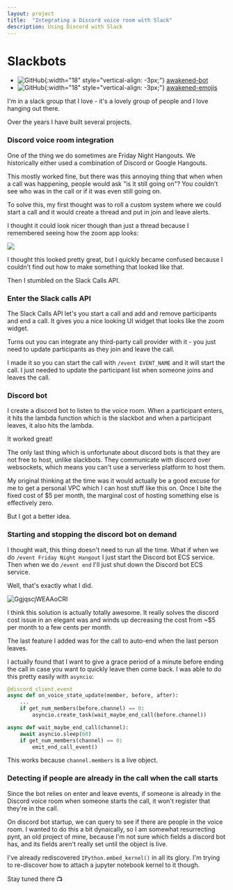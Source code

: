 ```yaml
---
layout: project
title:  "Integrating a Discord voice room with Slack"
description: Using Discord with Slack
---
```


# Slackbots

- ![GitHub](https://github.githubassets.com/images/modules/logos_page/GitHub-Mark.png){:width="18" style="vertical-align: -3px;"} [awakened-bot](https://github.com/ebanner/awakened-bot)
- ![GitHub](https://github.githubassets.com/images/modules/logos_page/GitHub-Mark.png){:width="18" style="vertical-align: -3px;"} [awakened-emojis](https://github.com/ebanner/awakened-emojis)

I'm in a slack group that I love - it's a lovely group of people and I love
hanging out there.

Over the years I have built several projects.

### Discord voice room integration

One of the thing we do sometimes are Friday Night Hangouts. We historically
either used a combination of Discord or Google Hangouts.

This mostly worked fine, but there was this annoying thing that when when a call
was happening, people would ask "is it still going on"? You couldn't see who was
in the call or if it was even still going on.

To solve this, my first thought was to roll a custom system where we could start
a call and it would create a thread and put in join and leave alerts.

I thought it could look nicer though than just a thread because I remembered
seeing how the zoom app looks:

![](https://d34u8crftukxnk.cloudfront.net/slackpress/prod/sites/6/join-a-meeting.png)

I thought this looked pretty great, but I quickly became confused because I
couldn't find out how to make something that looked like that.

Then I stumbled on the Slack Calls API.

### Enter the Slack calls API

The Slack Calls API let's you start a call and add and remove participants and
end a call. It gives you a nice looking UI widget that looks like the zoom
widget.

Turns out you can integrate any third-party call provider with it - you just
need to update participants as they join and leave the call.

I made it so you can start the call with `/event EVENT_NAME` and it will start
the call. I just needed to update the participant list when someone joins and
leaves the call.

### Discord bot

I create a discord bot to listen to the voice room. When a participant enters,
it hits the lambda function which is the slackbot and when a participant leaves,
it also hits the lambda.

It worked great!

The only last thing which is unfortunate about discord bots is that they are not
free to host, unlike slackbots. They communicate with discord over websockets,
which means you can't use a serverless platform to host them.

My original thinking at the time was it would actually be a good excuse for me
to get a personal VPC which I can host stuff like this on. Once I bite the fixed
cost of $5 per month, the marginal cost of hosting something else is effectively
zero.

But I got a better idea.

### Starting and stopping the discord bot on demand

I thought wait, this thing doesn't need to run all the time. What if when we do
`/event Friday Night Hangout` I just start the Discord bot ECS service. Then
when we do `/event end` I'll just shut down the Discord bot ECS service.

Well, that's exactly what I did. 

<!-- <img width="329" alt="Screenshot 2025-01-10 at 9 37 44 PM" src="https://github.com/user-attachments/assets/169f2666-b29c-40a7-9040-1951eba6455f" /> -->

![GgjqscjWEAAoCRI](https://github.com/user-attachments/assets/6cc9eec0-adb4-4948-bfb5-12b063e09945)

I think this solution is actually totally awesome. It really solves the discord
cost issue in an elegant was and winds up decreasing the cost from ~$5 per month
to a few cents per month.

The last feature I added was for the call to auto-end when the last person
leaves.

I actually found that I want to give a grace period of a minute before ending
the call in case you want to quickly leave then come back. I was able to do this
pretty easily with `asyncio`:

```python
@discord_client.event
async def on_voice_state_update(member, before, after):
    ...
    if get_num_members(before.channel) == 0:
        asyncio.create_task(wait_maybe_end_call(before.channel))

async def wait_maybe_end_call(channel):
    await asyncio.sleep(60)
    if get_num_members(channel) == 0:
        emit_end_call_event()
```

This works because `channel.members` is a live object.

### Detecting if people are already in the call when the call starts

Since the bot relies on enter and leave events, if someone is already in the
Discord voice room when someone starts the call, it won't register that they're
in the call.

On discord bot startup, we can query to see if there are people in the voice
room. I wanted to do this a bit dynaically, so I am somewhat resurrecting pynt,
an old project of mine, because I'm not sure which fields a discord bot has, and
its fields aren't really set until the object is live.

I've already rediscovered `IPython.embed_kernel()` in all its glory. I'm trying
to re-discover how to attach a jupyter notebook kernel to it though.

Stay tuned there 📺
